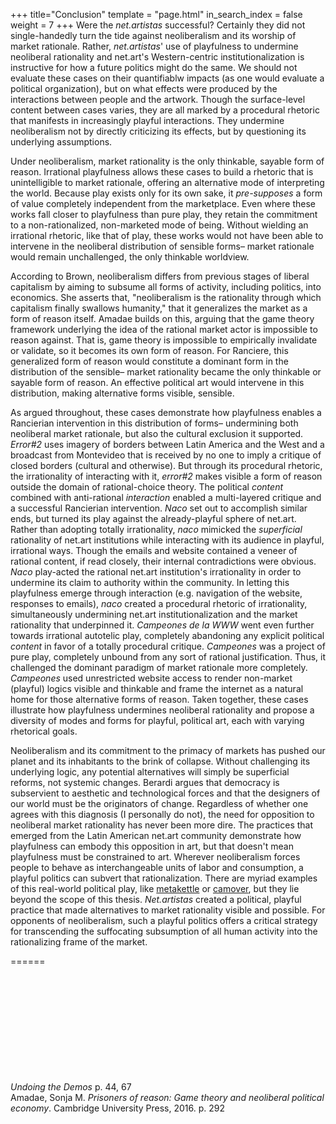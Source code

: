 +++
title="Conclusion"
template = "page.html"
in_search_index = false
weight = 7
+++
Were the *net.artistas* successful? Certainly they did not single-handedly turn the tide against neoliberalism and its worship of market rationale. Rather, *net.artistas*' use of playfulness to undermine neoliberal rationality and net.art's Western-centric institutionalization is instructive for how a future politics might do the same. We should not evaluate these cases on their quantifiablw impacts (as one would evaluate a political organization), but on what effects were produced by the interactions between people and the artwork. Though the surface-level content between cases varies, they are all marked by a procedural rhetoric that manifests in increasingly playful interactions. They undermine neoliberalism not by directly criticizing its effects, but by questioning its underlying assumptions.

Under neoliberalism, market rationality is the only thinkable, sayable form of reason. Irrational playfulness allows these cases to build a rhetoric that is unintelligible to market rationale, offering an alternative mode of interpreting the world. Because play exists only for its own sake, it *pre-supposes* a form of value completely independent from the marketplace. Even where these works fall closer to playfulness than pure play, they retain the commitment to a non-rationalized, non-marketed mode of being. Without wielding an irrational rhetoric, like that of play, these works would not have been able to intervene in the neoliberal distribution of sensible forms– market rationale would remain unchallenged, the only thinkable worldview.

According to Brown, neoliberalism differs from previous stages of liberal capitalism by aiming to subsume all forms of activity, including politics, into economics. She asserts that, "neoliberalism is the rationality through which capitalism finally swallows humanity," that it generalizes the market as a form of reason itself. Amadae builds on this, arguing that the game theory framework underlying the idea of the rational market actor is impossible to reason against. That is, game theory is impossible to empirically invalidate or validate, so it becomes its own form of reason. For Ranciere, this generalized form of reason would constitute a dominant form in the distribution of the sensible– market rationality became the only thinkable or sayable form of reason. An effective political art would intervene in this distribution, making alternative forms visible, sensible.

As argued throughout, these cases demonstrate how playfulness enables a Rancierian intervention in this distribution of forms– undermining both neoliberal market rationale, but also the cultural exclusion it supported. *Error#2* uses imagery of borders between Latin America and the West and a broadcast from Montevideo that is received by no one to imply a critique of closed borders (cultural and otherwise). But through its procedural rhetoric, the irrationality of interacting with it, *error#2* makes visible a form of reason outside the domain of rational-choice theory. The political *content* combined with anti-rational *interaction* enabled a multi-layered critique and a successful Rancierian intervention. *Naco* set out to accomplish similar ends, but turned its play against the already-playful sphere of net.art. Rather than adopting totally irrationality, *naco* mimicked the *superficial* rationality of net.art institutions while interacting with its audience in playful, irrational ways. Though the emails and website contained a veneer of rational content, if read closely, their internal contradictions were obvious. *Naco* play-acted the rational net.art institution's irrationality in order to undermine its claim to authority within the community. In letting this playfulness emerge through interaction (e.g. navigation of the website, responses to emails), *naco* created a procedural rhetoric of irrationality, simultaneously undermining net.art institutionalization and the market rationality that underpinned it. *Campeones de la WWW* went even further towards irrational autotelic play, completely abandoning any explicit political *content* in favor of a totally procedural critique. *Campeones* was a project of pure play, completely unbound from any sort of rational justification. Thus, it challenged the dominant paradigm of market rationale more completely. *Campeones* used unrestricted website access to render non-market (playful) logics visible and thinkable and frame the internet as a natural home for those alternative forms of reason. Taken together, these cases illustrate how playfulness undermines neoliberal rationality and propose a diversity of modes and forms for playful, political art, each with varying rhetorical goals.

Neoliberalism and its commitment to the primacy of markets has pushed our planet and its inhabitants to the brink of collapse. Without challenging its underlying logic, any potential alternatives will simply be superficial reforms, not systemic changes. Berardi argues that democracy is subservient to aesthetic and technological forces and that the designers of our world must be the originators of change. Regardless of whether one agrees with this diagnosis (I personally do not), the need for opposition to neoliberal market rationality has never been more dire. The practices that emerged from the Latin American net.art community demonstrate how playfulness can embody this opposition in art, but that doesn't mean playfulness must be constrained to art. Wherever neoliberalism forces people to behave as interchangeable units of labor and consumption, a playful politics can subvert that rationalization. There are myriad examples of this real-world political play, like [metakettle](https://www.terrorbullgames.co.uk/games/metakettle_pnpgame.php) or [camover](http://www.colorsmagazine.com/stories/magazine/88/story/smashing-surveillance-cameras-is-now-a-game-called-camover), but they lie beyond the scope of this thesis. *Net.artistas* created a political, playful practice that made alternatives to market rationality visible and possible. For opponents of neoliberalism, such a playful politics offers a critical strategy for transcending the suffocating subsumption of all human activity into the rationalizing frame of the market.

======

\
\
\
\
\
\
\
\
\
\
*Undoing the Demos* p. 44, 67\
Amadae, Sonja M. *Prisoners of reason: Game theory and neoliberal political economy*. Cambridge University Press, 2016. p. 292